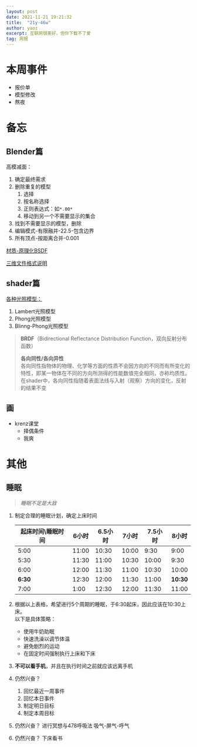 ```yaml
---
layout: post
date: 2021-11-21 19:21:32
title:  "21y-46w"
author: yaoz
excerpt: 互联网很美好，但你下载不了爱
tag: 周报
---
```


# 本周事件

- 报价单
- 模型修改
- 熬夜

# 备忘

## Blender篇

高模减面：

1.  确定最终需求
2.  删除重复的模型
    1.  选择
    2.  按名称选择
    3.  正则表达式：如`*.00*`
    4.  移动到另一个不需要显示的集合
3.  找到不需要显示的模型，删除
4.  编辑模式-有限融并-22.5-包含边界
5.  所有顶点-按距离合并-0.001

[材质-原理化BSDF](https://docs.blender.org/manual/zh-hans/dev/render/shader_nodes/shader/principled.html)

[三维文件格式说明](https://www.bgteach.com/article/132)

## shader篇

[各种光照模型：](https://www.cnblogs.com/cxrs/category/446348.html)

1.  Lambert光照模型
2.  Phong光照模型
3.  Blinng-Phong光照模型

> **BRDF**（Bidirectional Reflectance Distribution Function，双向反射分布函数）  
>   
> **各向同性/各向异性**  
> 各向同性指物体的物理、化学等方面的性质不会因方向的不同而有所变化的特性，即某一物体在不同的方向所测得的性能数值完全相同，亦称均质性。  
> 在shader中，各向同性指随着表面法线与入射（观察）方向的变化，反射的结果不变

## 画

- krenz课堂
  - 择偶条件
  - 我爽

# 其他

## 睡眠

> *睡眠不足是大敌*

1.  制定合理的睡眠计划，确定上床时间

    |起床时间\\睡眠时间|6小时|6.5小时|7小时|7.5小时|**8小时**|
    |---|---|---|---|---|---|
    |5:00|11:00|10:30|10:00|9:30|9:00|
    |5:30|11:30|11:00|10:30|10:00|9:30|
    |6:00|12:00|11:30|11:00|10:30|10:00|
    |**6:30**|12:30|12:00|11:30|11:00|**10:30**|
    |7:00|1:00|12:30|12:00|11:30|11:00|

2.  根据以上表格，希望进行5个周期的睡眠，于6:30起床，因此应该在10:30上床。  
    以下是具体策略：
    - 使用牛奶助眠
    - 快速洗澡以调节体温
    - 避免剧烈的运动
    - 在固定时间强制执行上床和下床
3.  **不可以看手机**，并且在执行时间之前就应该远离手机
4.  仍然兴奋？
    1.  回忆最近一周事件
    2.  回忆本日事件
    3.  制定明日目标
    4.  制定本周目标
5.  仍然兴奋？
    进行冥想与478呼吸法
    吸气-屏气-呼气
6.  仍然兴奋？
    下床看书
